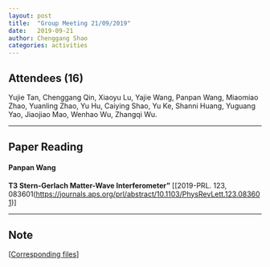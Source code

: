 ```yaml
---
layout: post
title:  "Group Meeting 21/09/2019"
date:   2019-09-21
author: Chenggang Shao
categories: activities
---
```


## Attendees (16)

Yujie Tan, Chenggang Qin, Xiaoyu Lu, Yajie Wang, Panpan Wang, Miaomiao Zhao, Yuanling Zhao, Yu Hu, Caiying Shao, Yu Ke, Shanni Huang, Yuguang Yao, Jiaojiao Mao, Wenhao Wu, Zhangqi Wu.

---

## Paper Reading

#### Panpan Wang

**T3 Stern-Gerlach Matter-Wave Interferometer”** [[2019-PRL. 123, 083601(https://journals.aps.org/prl/abstract/10.1103/PhysRevLett.123.083601)]

---

## Note

[[Corresponding files](https://mail.163.com/js6/main.jsp?sid=FABTcnArCrcSAwSWBXrrqIVMjXErgZSA&df=unknow#module=read.ReadModule%7C%7B%22area%22%3A%22normal%22%2C%22isThread%22%3Afalse%2C%22viewType%22%3A%22%22%2C%22id%22%3A%22201%3A1tbiyQoY0lQHGBUtTgAAs0%22%2C%22fid%22%3A1%7D)]
